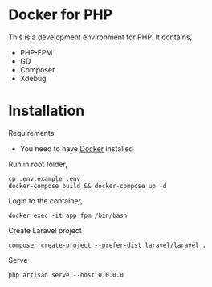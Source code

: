 # Docker for PHP

This is a development environment for PHP.
It contains,
- PHP-FPM
- GD
- Composer
- Xdebug

# Installation
Requirements
- You need to have [Docker](https://docs.docker.com/engine/installation/) installed

Run in root folder,
~~~~
cp .env.example .env
docker-compose build && docker-compose up -d
~~~~

Login to the container,
~~~~
docker exec -it app_fpm /bin/bash
~~~~

Create Laravel project
~~~~
composer create-project --prefer-dist laravel/laravel .
~~~~

Serve
~~~~
php artisan serve --host 0.0.0.0
~~~~
